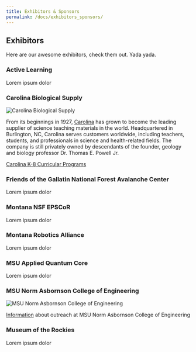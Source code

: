 ```yaml
---
title: Exhibitors & Sponsors
permalink: /docs/exhibitors_sponsors/
---
```


## Exhibitors

Here are our awesome exhibitors, check them out. Yada yada.

### Active Learning

Lorem ipsum dolor

### Carolina Biological Supply

![Carolina Biological Supply](../images/carolina.jpg)

From its beginnings in 1927, [Carolina](http://www.carolina.com) has grown to become the leading supplier of science teaching materials in the world. Headquartered in Burlington, NC, Carolina serves customers worldwide, including teachers, students, and professionals in science and health-related fields. The company is still privately owned by descendants of the founder, geology and biology professor Dr. Thomas E. Powell Jr.
 
[Carolina K-8 Curricular Programs](https://www.carolina.com/k-8-curriculum-programs)


### Friends of the Gallatin National Forest Avalanche Center

Lorem ipsum dolor

### Montana NSF EPSCoR

Lorem ipsum dolor

### Montana Robotics Alliance

Lorem ipsum dolor

### MSU Applied Quantum Core

Lorem ipsum dolor

### MSU Norm Asbornson College of Engineering

![MSU Norm Asbornson College of Engineering](../images/norm.png)

[Information]( https://coe.montana.edu/outreach/index.html) about outreach at MSU Norm Asbornson College of Engineering

### Museum of the Rockies

Lorem ipsum dolor
